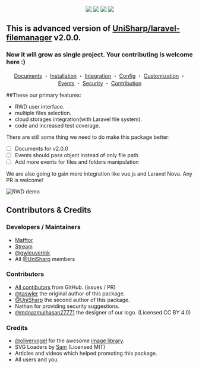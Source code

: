 <p align="center">
  <a target="_blank" href="https://packagist.org/packages/mafftor/laravel-file-manager"><img src="https://poser.pugx.org/mafftor/laravel-file-manager/downloads"></a>
  <a target="_blank" href="https://packagist.org/packages/mafftor/laravel-file-manager"><img src="https://img.shields.io/packagist/dm/mafftor/laravel-file-manager.svg"></a>
  <a target="_blank" href="https://packagist.org/packages/mafftor/laravel-file-manager"><img src="https://img.shields.io/badge/stable-2.0.0-blue.svg"></a>
  <a target="_blank" href="https://packagist.org/packages/mafftor/laravel-file-manager"><img src="https://poser.pugx.org/mafftor/laravel-file-manager/license"></a>
</p>

## This is advanced version of  <a target="_blank" href="https://github.com/UniSharp/laravel-filemanager">UniSharp/laravel-filemanager</a> v2.0.0.
### Now it will grow as single project. Your contributing is welcome here :)

<p align="center">
  <a href="https://github.com/mafftor/laravel-file-manager/blob/master/docs/index.md">Documents</a>
・
  <a href="https://github.com/mafftor/laravel-file-manager/blob/master/docs/installation.md">Installation</a>
・
  <a href="https://github.com/mafftor/laravel-file-manager/blob/master/docs/integration.md">Integration</a>
・
  <a href="https://github.com/mafftor/laravel-file-manager/blob/master/docs/config.md">Config</a>
・
  <a href="https://github.com/mafftor/laravel-file-manager/blob/master/docs/customization.md">Customization</a>
・
  <a href="https://github.com/mafftor/laravel-file-manager/blob/master/docs/events.md">Events</a>
・
  <a href="https://github.com/mafftor/laravel-file-manager/blob/master/docs/security.md">Security</a>
・
  <a href="https://github.com/mafftor/laravel-file-manager/blob/master/docs/contribution.md">Contribution</a>
</p>

##These our primary features:
* RWD user interface.
* multiple files selection.
* cloud storages integration(with Laravel file system).
* code and increased test coverage.

There are still some thing we need to do make this package better:
* [ ] Documents for v2.0.0
* [ ] Events should pass object instead of only file path
* [ ] Add more events for files and folders manipulation

We are also going to gain more integration like vue.js and Laravel Nova. Any PR is welcome!

![RWD demo](https://unisharp.github.io/laravel-filemanager/images/screenshots-v2.png)

## Contributors & Credits

### Developers / Maintainers

 * [Mafftor](https://github.com/mafftor)
 * [Stream](https://github.com/g0110280)
 * [@gwleuverink](https://github.com/gwleuverink)
 * All [@UniSharp](https://github.com/UniSharp) members

### Contributors

 * [All contibutors](https://github.com/UniSharp/laravel-filemanager/graphs/contributors) from GitHub. (issues / PR)
 * [@taswler](https://github.com/tsawler) the original author of this package.
 * [@UniSharp](https://github.com/UniSharp) the second author of this package.
 * Nathan for providing security suggestions.
 * [@mdnazmulhasan27771](https://github.com/mdnazmulhasan27771) the designer of our logo. (Licensed CC BY 4.0)

### Credits

 * [@olivervogel](https://github.com/olivervogel) for the awesome [image library](https://github.com/Intervention/image).
 * SVG Loaders by [Sam](http://samherbert.net/svg-loaders/) (Licensed MIT)
 * Articles and videos which helped promoting this package.
 * All users and you.
